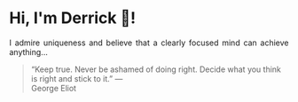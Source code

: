 # Hi, I'm Derrick 👋!
<p align="justify">I admire uniqueness and believe that a clearly focused mind can achieve anything...</p> 
<!-- #quote-start -->
<blockquote>&ldquo;Keep true. Never be ashamed of doing right. Decide what you think is right and stick to it.&rdquo; &mdash; <footer>George Eliot</footer></blockquote>
<!-- #quote-end -->
